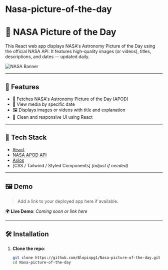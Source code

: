 # Nasa-picture-of-the-day
# 🌌 NASA Picture of the Day

This React web app displays NASA's Astronomy Picture of the Day using the official NASA API. It features high-quality images (or videos), titles, descriptions, and dates — updated daily.

![NASA Banner](https://apod.nasa.gov/apod/image/2307/NGC6914_HubblePohl_960.jpg)

---

## 🚀 Features

- 🔭 Fetches NASA's Astronomy Picture of the Day (APOD)
- 📆 View media by specific date
- 🖼 Displays images or videos with title and explanation
- 🎨 Clean and responsive UI using React

---

## 🧰 Tech Stack

- [React](https://reactjs.org/)
- [NASA APOD API](https://api.nasa.gov/)
- [Axios](https://axios-http.com/)
- [CSS / Tailwind / Styled Components] *(adjust if needed)*

---

## 🖼 Demo

> Add a link to your deployed app here if available.

🌍 **Live Demo**: _Coming soon or link here_

---

## 🛠️ Installation

1. **Clone the repo**:
   ```bash
   git clone https://github.com/Blopinpg1/Nasa-picture-of-the-day.git
   cd Nasa-picture-of-the-day
